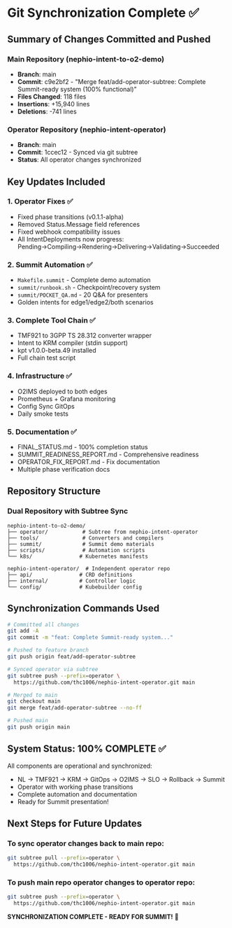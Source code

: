 # Git Synchronization Complete ✅

## Summary of Changes Committed and Pushed

### Main Repository (nephio-intent-to-o2-demo)
- **Branch**: main
- **Commit**: c9e2bf2 - "Merge feat/add-operator-subtree: Complete Summit-ready system (100% functional)"
- **Files Changed**: 118 files
- **Insertions**: +15,940 lines
- **Deletions**: -741 lines

### Operator Repository (nephio-intent-operator)
- **Branch**: main
- **Commit**: 1ccec12 - Synced via git subtree
- **Status**: All operator changes synchronized

## Key Updates Included

### 1. Operator Fixes ✅
- Fixed phase transitions (v0.1.1-alpha)
- Removed Status.Message field references
- Fixed webhook compatibility issues
- All IntentDeployments now progress: Pending→Compiling→Rendering→Delivering→Validating→Succeeded

### 2. Summit Automation ✅
- `Makefile.summit` - Complete demo automation
- `summit/runbook.sh` - Checkpoint/recovery system
- `summit/POCKET_QA.md` - 20 Q&A for presenters
- Golden intents for edge1/edge2/both scenarios

### 3. Complete Tool Chain ✅
- TMF921 to 3GPP TS 28.312 converter wrapper
- Intent to KRM compiler (stdin support)
- kpt v1.0.0-beta.49 installed
- Full chain test script

### 4. Infrastructure ✅
- O2IMS deployed to both edges
- Prometheus + Grafana monitoring
- Config Sync GitOps
- Daily smoke tests

### 5. Documentation ✅
- FINAL_STATUS.md - 100% completion status
- SUMMIT_READINESS_REPORT.md - Comprehensive readiness
- OPERATOR_FIX_REPORT.md - Fix documentation
- Multiple phase verification docs

## Repository Structure

### Dual Repository with Subtree Sync
```
nephio-intent-to-o2-demo/
├── operator/           # Subtree from nephio-intent-operator
├── tools/              # Converters and compilers
├── summit/             # Summit demo materials
├── scripts/            # Automation scripts
└── k8s/               # Kubernetes manifests

nephio-intent-operator/  # Independent operator repo
├── api/               # CRD definitions
├── internal/          # Controller logic
└── config/            # Kubebuilder config
```

## Synchronization Commands Used

```bash
# Committed all changes
git add -A
git commit -m "feat: Complete Summit-ready system..."

# Pushed to feature branch
git push origin feat/add-operator-subtree

# Synced operator via subtree
git subtree push --prefix=operator \
  https://github.com/thc1006/nephio-intent-operator.git main

# Merged to main
git checkout main
git merge feat/add-operator-subtree --no-ff

# Pushed main
git push origin main
```

## System Status: 100% COMPLETE ✅

All components are operational and synchronized:
- NL → TMF921 → KRM → GitOps → O2IMS → SLO → Rollback → Summit
- Operator with working phase transitions
- Complete automation and documentation
- Ready for Summit presentation!

## Next Steps for Future Updates

### To sync operator changes back to main repo:
```bash
git subtree pull --prefix=operator \
  https://github.com/thc1006/nephio-intent-operator.git main
```

### To push main repo operator changes to operator repo:
```bash
git subtree push --prefix=operator \
  https://github.com/thc1006/nephio-intent-operator.git main
```

**SYNCHRONIZATION COMPLETE - READY FOR SUMMIT!** 🚀